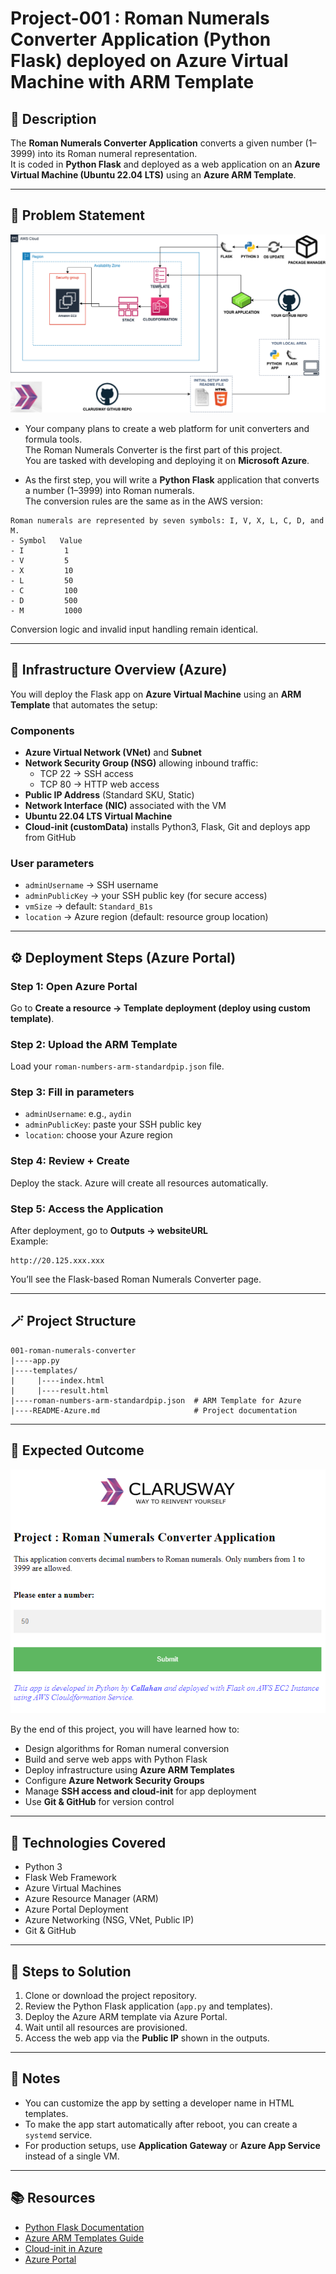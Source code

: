 # Project-001 : Roman Numerals Converter Application (Python Flask) deployed on Azure Virtual Machine with ARM Template

## 🧩 Description
The **Roman Numerals Converter Application** converts a given number (1–3999) into its Roman numeral representation.  
It is coded in **Python Flask** and deployed as a web application on an **Azure Virtual Machine (Ubuntu 22.04 LTS)** using an **Azure ARM Template**.

---

## 🧠 Problem Statement

![Project_001](Project_001_.png)

- Your company plans to create a web platform for unit converters and formula tools.  
  The Roman Numerals Converter is the first part of this project.  
  You are tasked with developing and deploying it on **Microsoft Azure**.

- As the first step, you will write a **Python Flask** application that converts a number (1–3999) into Roman numerals.  
  The conversion rules are the same as in the AWS version:

```
Roman numerals are represented by seven symbols: I, V, X, L, C, D, and M.
- Symbol   Value
- I         1
- V         5
- X         10
- L         50
- C         100
- D         500
- M         1000
```

Conversion logic and invalid input handling remain identical.

---

## 🧱 Infrastructure Overview (Azure)

You will deploy the Flask app on **Azure Virtual Machine** using an **ARM Template** that automates the setup:

### Components
- **Azure Virtual Network (VNet)** and **Subnet**
- **Network Security Group (NSG)** allowing inbound traffic:
  - TCP 22 → SSH access
  - TCP 80 → HTTP web access
- **Public IP Address** (Standard SKU, Static)
- **Network Interface (NIC)** associated with the VM
- **Ubuntu 22.04 LTS Virtual Machine**
- **Cloud-init (customData)** installs Python3, Flask, Git and deploys app from GitHub

### User parameters
- `adminUsername` → SSH username  
- `adminPublicKey` → your SSH public key (for secure access)  
- `vmSize` → default: `Standard_B1s`  
- `location` → Azure region (default: resource group location)

---

## ⚙️ Deployment Steps (Azure Portal)

### **Step 1:** Open Azure Portal  
Go to **Create a resource → Template deployment (deploy using custom template)**.

### **Step 2:** Upload the ARM Template  
Load your `roman-numbers-arm-standardpip.json` file.

### **Step 3:** Fill in parameters  
- `adminUsername`: e.g., `aydin`  
- `adminPublicKey`: paste your SSH public key  
- `location`: choose your Azure region  

### **Step 4:** Review + Create  
Deploy the stack. Azure will create all resources automatically.

### **Step 5:** Access the Application  
After deployment, go to **Outputs → websiteURL**  
Example:  
```
http://20.125.xxx.xxx
```
You’ll see the Flask-based Roman Numerals Converter page.

---

## 🪄 Project Structure

```
001-roman-numerals-converter
|----app.py
|----templates/
|     |----index.html
|     |----result.html
|----roman-numbers-arm-standardpip.json  # ARM Template for Azure
|----README-Azure.md                     # Project documentation
```

---

## 🎯 Expected Outcome

![Project 001 Snapshot](project-001-snapshot.png)

By the end of this project, you will have learned how to:

- Design algorithms for Roman numeral conversion  
- Build and serve web apps with Python Flask  
- Deploy infrastructure using **Azure ARM Templates**  
- Configure **Azure Network Security Groups**  
- Manage **SSH access and cloud-init** for app deployment  
- Use **Git & GitHub** for version control  

---

## 🧰 Technologies Covered
- Python 3
- Flask Web Framework
- Azure Virtual Machines
- Azure Resource Manager (ARM)
- Azure Portal Deployment
- Azure Networking (NSG, VNet, Public IP)
- Git & GitHub

---

## 🚀 Steps to Solution

1. Clone or download the project repository.  
2. Review the Python Flask application (`app.py` and templates).  
3. Deploy the Azure ARM template via Azure Portal.  
4. Wait until all resources are provisioned.  
5. Access the web app via the **Public IP** shown in the outputs.

---

## 💬 Notes
- You can customize the app by setting a developer name in HTML templates.  
- To make the app start automatically after reboot, you can create a `systemd` service.  
- For production setups, use **Application Gateway** or **Azure App Service** instead of a single VM.

---

## 📚 Resources
- [Python Flask Documentation](https://flask.palletsprojects.com/)
- [Azure ARM Templates Guide](https://learn.microsoft.com/azure/azure-resource-manager/templates/)
- [Cloud-init in Azure](https://learn.microsoft.com/azure/virtual-machines/linux/using-cloud-init)
- [Azure Portal](https://portal.azure.com)
